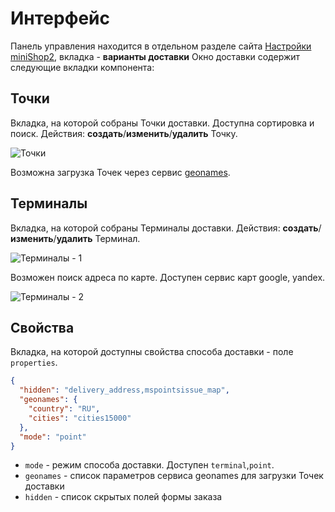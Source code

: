 # Интерфейс

Панель управления находится в отдельном разделе сайта [Настройки miniShop2][01020104], вкладка - **варианты доставки**
Окно доставки содержит следующие вкладки компонента:

## Точки

Вкладка, на которой собраны Точки доставки. Доступна сортировка и поиск.
Действия: **создать**/**изменить**/**удалить** Точку.

![Точки](https://file.modx.pro/files/2/8/8/2885b4e4512e4f93904d1752e3a67513.png)

Возможна загрузка Точек через сервис [geonames](http://www.geonames.org).

## Терминалы

Вкладка, на которой собраны Терминалы доставки.
Действия: **создать**/**изменить**/**удалить** Терминал.

![Терминалы - 1](https://file.modx.pro/files/1/5/8/1582155fa31727cef0b3796e92d65411.png)

Возможен поиск адреса по карте. Доступен сервис карт google, yandex.

![Терминалы - 2](https://file.modx.pro/files/2/c/f/2cff73134c3033e1af829730ab6e8984.png)

## Свойства

Вкладка, на которой доступны свойства способа доставки - поле `properties`.

```json
{
  "hidden": "delivery_address,mspointsissue_map",
  "geonames": {
    "country": "RU",
    "cities": "cities15000"
  },
  "mode": "point"
}
```

- `mode` - режим способа доставки. Доступен `terminal`,`point`.
- `geonames` - список параметров сервиса geonames для загрузки Точек доставки
- `hidden` - список скрытых полей формы заказа

[01020104]: /components/minishop2/interface/settings

